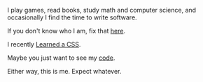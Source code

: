 I play games, read books, study math and computer science, and
occasionally I find the time to write software.

If you don't know who I am, fix that [here](/about.html).

I recently [Learned a CSS][1].

Maybe you just want to see my
[code](https://github.com/nuclearsandwich).

[1]: /blog/2013-02-06-i-have-learned-a-css.html

Either way, this is me. Expect whatever.
